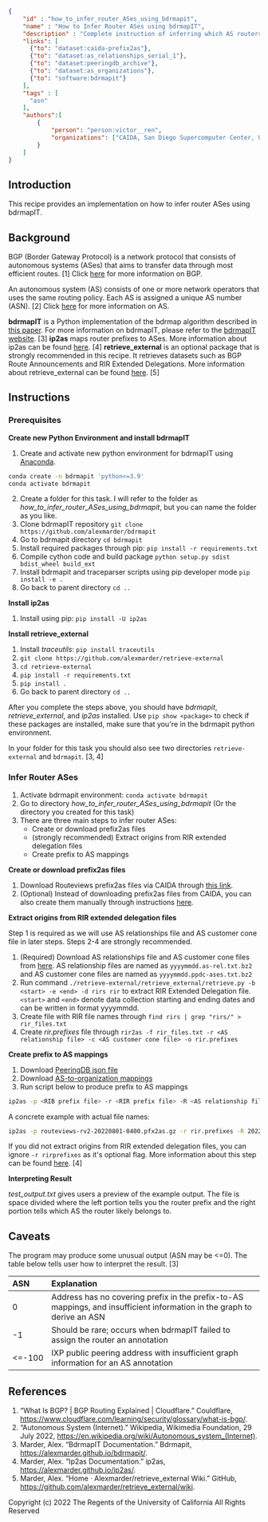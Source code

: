 
~~~json
{
    "id" : "how_to_infer_router_ASes_using_bdrmapit",
    "name" : "How to Infer Router ASes using bdrmapIT",
    "description" : "Complete instruction of inferring which AS routers belong to",
    "links": [
      {"to": "dataset:caida-prefix2as"},
      {"to": "dataset:as_relationships_serial_1"},
      {"to": "dataset:peeringdb_archive"},
      {"to": "dataset:as_organizations"},
      {"to": "software:bdrmapit"}
    ],
    "tags" : [
      "asn"
    ],
    "authors":[
        {
            "person": "person:victor__ren",
            "organizations": ["CAIDA, San Diego Supercomputer Center, University of California San Diego"]
        }
    ]
}
~~~

## Introduction
This recipe provides an implementation on how to infer router ASes using bdrmapIT.

## Background
BGP (Border Gateway Protocol) is a network protocol that consists of autonomous systems (ASes) that aims to transfer data through most efficient routes. [1] 
Click [here](https://www.cloudflare.com/learning/security/glossary/what-is-bgp/) for more information on BGP.

An autonomous system (AS) consists of one or more network operators that uses the same routing policy. Each AS is assigned a unique AS number (ASN). [2] 
Click [here](https://en.wikipedia.org/wiki/Autonomous_system_(Internet)) for more information on AS.

**bdrmapIT** is a Python implementation of the bdrmap algorithm described in [this paper](https://www.caida.org/catalog/papers/2016_bdrmap/bdrmap.pdf).
For more information on bdrmapIT, please refer to the [bdrmapIT website](https://alexmarder.github.io/bdrmapit/). [3]
**ip2as** maps router prefixes to ASes. More information about ip2as can be found [here](https://alexmarder.github.io/ip2as/). [4]
**retrieve_external** is an optional package that is strongly recommended in this recipe. It retrieves datasets such as BGP Route Announcements and RIR Extended Delegations. More information about retrieve_external can be found [here](https://github.com/alexmarder/retrieve_external/wiki). [5]  

## Instructions
### Prerequisites
**Create new Python Environment and install bdrmapIT**
1. Create and activate new python environment for bdrmapIT using [Anaconda](https://www.anaconda.com/products/distribution).

~~~bash
conda create -n bdrmapit 'python<=3.9'
conda activate bdrmapit
~~~

2. Create a folder for this task. I will refer to the folder as *how_to_infer_router_ASes_using_bdrmapit*, but you can name the folder as you like.
3. Clone bdrmapIT repository `git clone https://github.com/alexmarder/bdrmapit`
4. Go to bdrmapit directory `cd bdrmapit`
5. Install required packages through pip: `pip install -r requirements.txt`
6. Compile cython code and build package `python setup.py sdist bdist_wheel build_ext`
7. Install bdrmapit and traceparser scripts using pip developer mode `pip install -e .`
8. Go back to parent directory `cd ..`

**Install ip2as**
1. Install using pip: `pip install -U ip2as`

**Install retrieve_external**
1. Install *traceutils*: `pip install traceutils`
2. `git clone https://github.com/alexmarder/retrieve-external`
3. `cd retrieve-external`
4. `pip install -r requirements.txt`
5. `pip install .`
6. Go back to parent directory `cd ..`

After you complete the steps above, you should have *bdrmapit*, *retrieve_external*, and *ip2as* installed. Use `pip show <package>` to check if these packages are installed, make sure that you're in the bdrmapit python environment.

In your folder for this task you should also see two directories `retrieve-external` and `bdrmapit`. [3, 4] 

### Infer Router ASes
1. Activate bdrmapit environment: `conda activate bdrmapit`
2. Go to directory *how_to_infer_router_ASes_using_bdrmapit* (Or the directory you created for this task)
3. There are three main steps to infer router ASes:
   - Create or download prefix2as files
   - (strongly recommended) Extract origins from RIR extended delegation files
   - Create prefix to AS mappings

**Create or download prefix2as files**
1. Download Routeviews prefix2as files via CAIDA through [this link](https://publicdata.caida.org/datasets/routing/routeviews-prefix2as/). 
2. (Optional) Instead of downloading prefix2as files from CAIDA, you can also create them manually through instructions [here](https://alexmarder.github.io/ip2as/#extracting-origin-ases-from-ribs).

**Extract origins from RIR extended delegation files**

Step 1 is required as we will use AS relationships file and AS customer cone file in later steps. Steps 2-4 are strongly recommended.
1. (Required) Download AS relationships file and AS customer cone files from [here](https://publicdata.caida.org/datasets/as-relationships/serial-1/). AS relationship files are named as `yyyymmdd.as-rel.txt.bz2` and AS customer cone files are named as `yyyymmdd.ppdc-ases.txt.bz2`
2. Run command `./retrieve-external/retrieve_external/retrieve.py -b <start> -e <end> -d rirs rir` to extract RIR Extended Delegation file. `<start>` and `<end>` denote data collection starting and ending dates and can be written in format yyyymmdd.
3. Create file with RIR file names through `find rirs | grep "rirs/" > rir_files.txt` 
4. Create *rir.prefixes* file through `rir2as -f rir_files.txt -r <AS relationship file> -c <AS customer cone file> -o rir.prefixes`   

**Create prefix to AS mappings**
1. Download [PeeringDB json file](https://publicdata.caida.org/datasets/peeringdb-v2/)
2. Download [AS-to-organization mappings](https://publicdata.caida.org/datasets/as-organizations/)
3. Run script below to produce prefix to AS mappings

~~~bash
ip2as -p <RIB prefix file> -r <RIR prefix file> -R <AS relationship file> -c <Customer Cone file> -a <AS to organization mapping file> -P <peeringdb file> -o <output file>
~~~

A concrete example with actual file names:

~~~bash
ip2as -p routeviews-rv2-20220801-0400.pfx2as.gz -r rir.prefixes -R 20220801.as-rel.txt.bz2 -c 20220801.ppdc-ases.txt.bz2 -a 20220701.as-org2info.txt.gz -P peeringdb_2_dump_2021_12_31.json -o ip2as.prefixes
~~~

If you did not extract origins from RIR extended delegation files, you can ignore `-r rirprefixes` as it's optional flag.
More information about this step can be found [here](https://alexmarder.github.io/ip2as/#prefix-to-as). [4]

**Interpreting Result**

*test_output.txt* gives users a preview of the example output. The file is space divided where the left portion tells you the router prefix and the right portion tells which AS the router likely belongs to. 

## Caveats
The program may produce some unusual output (ASN may be <=0). The table below tells user how to interpret the result. [3]

| ASN    | Explanation                                                                                                             |
|:-------|:------------------------------------------------------------------------------------------------------------------------|
 | 0      | Address has no covering prefix in the prefix-to-AS mappings, and insufficient information in the graph to derive an ASN |
| -1     | Should be rare; occurs when bdrmapIT failed to assign the router an annotation                                          |
| <=-100 | IXP public peering address with insufficient graph information for an AS annotation                                     |

## References
1. “What Is BGP? | BGP Routing Explained | Cloudflare.” Couldflare, https://www.cloudflare.com/learning/security/glossary/what-is-bgp/. 
2. “Autonomous System (Internet).” Wikipedia, Wikimedia Foundation, 29 July 2022, https://en.wikipedia.org/wiki/Autonomous_system_(Internet). 
3. Marder, Alex. “BdrmapIT Documentation.” Bdrmapit, https://alexmarder.github.io/bdrmapit/. 
4. Marder, Alex. “Ip2as Documentation.” ip2as, https://alexmarder.github.io/ip2as/.
5. Marder, Alex. “Home · Alexmarder/retrieve_external Wiki.” GitHub, https://github.com/alexmarder/retrieve_external/wiki. 


Copyright (c) 2022 The Regents of the University of California
All Rights Reserved
